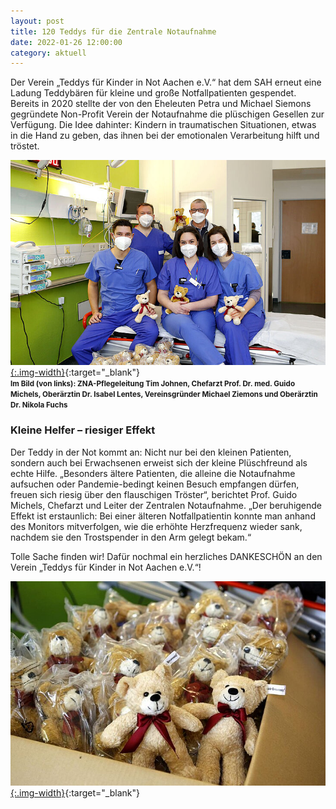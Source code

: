 ```yaml
---
layout: post
title: 120 Teddys für die Zentrale Notaufnahme
date: 2022-01-26 12:00:00
category: aktuell
---
```


Der Verein „Teddys für Kinder in Not Aachen e.V.“ hat dem SAH erneut eine Ladung Teddybären für kleine und große Notfallpatienten gespendet. Bereits in 2020 stellte der von den Eheleuten Petra und Michael Siemons gegründete Non-Profit Verein der Notaufnahme die plüschigen Gesellen zur Verfügung. Die Idee dahinter: Kindern in traumatischen Situationen, etwas in die Hand zu geben, das ihnen bei der emotionalen Verarbeitung hilft und tröstet.

[![KH-Mitarbeiter mit Teddies](/assets/120-teddys-1.jpg){:.img-width}](/assets/120-teddys-1.jpg){:target="\_blank"}<br/>
<small>**Im Bild (von links): ZNA-Pflegeleitung Tim Johnen, Chefarzt Prof. Dr. med. Guido Michels, Oberärztin Dr. Isabel Lentes, Vereinsgründer Michael Ziemons und Oberärztin Dr. Nikola Fuchs**</small>

### Kleine Helfer – riesiger Effekt

Der Teddy in der Not kommt an: Nicht nur bei den kleinen Patienten, sondern auch bei Erwachsenen erweist sich der kleine Plüschfreund als echte Hilfe. „Besonders ältere Patienten, die alleine die Notaufnahme aufsuchen oder Pandemie-bedingt keinen Besuch empfangen dürfen, freuen sich riesig über den flauschigen Tröster“, berichtet Prof. Guido Michels, Chefarzt und Leiter der Zentralen Notaufnahme. „Der beruhigende Effekt ist erstaunlich: Bei einer älteren Notfallpatientin konnte man anhand des Monitors mitverfolgen, wie die erhöhte Herzfrequenz wieder sank, nachdem sie den Trostspender in den Arm gelegt bekam.“

Tolle Sache finden wir! Dafür nochmal ein herzliches DANKESCHÖN an den Verein „Teddys für Kinder in Not Aachen e.V.“!

[![Teddies in Karton](/assets/120-teddys-2.jpg){:.img-width}](/assets/120-teddys-2.jpg){:target="\_blank"}

